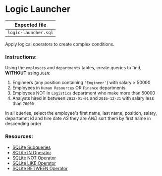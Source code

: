 # Logic Launcher

| Expected file |
| ------------- |
| `logic-launcher.sql` |

Apply logical operators to create complex conditions.

### Instructions:

Using the `employees` and `departments` tables, create queries to find, **WITHOUT** using `JOIN`:
1. Engineers (any position containing `'Engineer'`) with salary > 50000 
2. Employees in `Human Resources` OR `Finance` departments
3. Employees NOT in `Logistics` department who make more than 50000
4. Analysts hired in between `2012-01-01` and `2016-12-31` with salary less than `70000`

In all queries, select the employee's first name, last name, position, salary, departamnt id and hire date *AS* they are *AND* sort them by first name in descending order

### Resources:

- [SQLite Subqueries](https://www.sqlitetutorial.net/sqlite-subquery/)
- [SQLite IN Operator](https://www.sqlitetutorial.net/sqlite-in/)
- [SQLite NOT Operator](https://www.techonthenet.com/sqlite/not.php)
- [SQLite LIKE Operator](https://www.sqlitetutorial.net/sqlite-like/)
- [SQLite BETWEEN Operator](https://www.sqlitetutorial.net/sqlite-between/)
